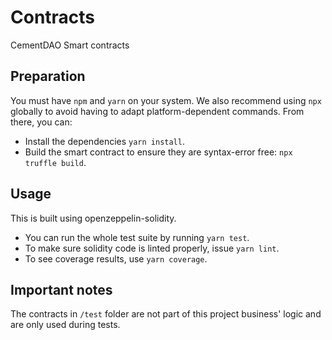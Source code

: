# Contracts

CementDAO Smart contracts

## Preparation

You must have `npm` and `yarn` on your system. We also recommend using `npx` globally to avoid having to adapt platform-dependent commands. From there, you can:

- Install the dependencies `yarn install`.
- Build the smart contract to ensure they are syntax-error free: `npx truffle build`.

## Usage

This is built using openzeppelin-solidity.

- You can run the whole test suite by running `yarn test`.
- To make sure solidity code is linted properly, issue `yarn lint`.
- To see coverage results, use `yarn coverage`.

## Important notes

The contracts in `/test` folder are not part of this project business' logic and are only used during tests.
